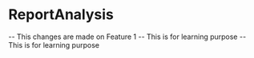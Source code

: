 # ReportAnalysis

-- This changes are made on Feature 1
-- This is for learning purpose
-- This is for learning purpose